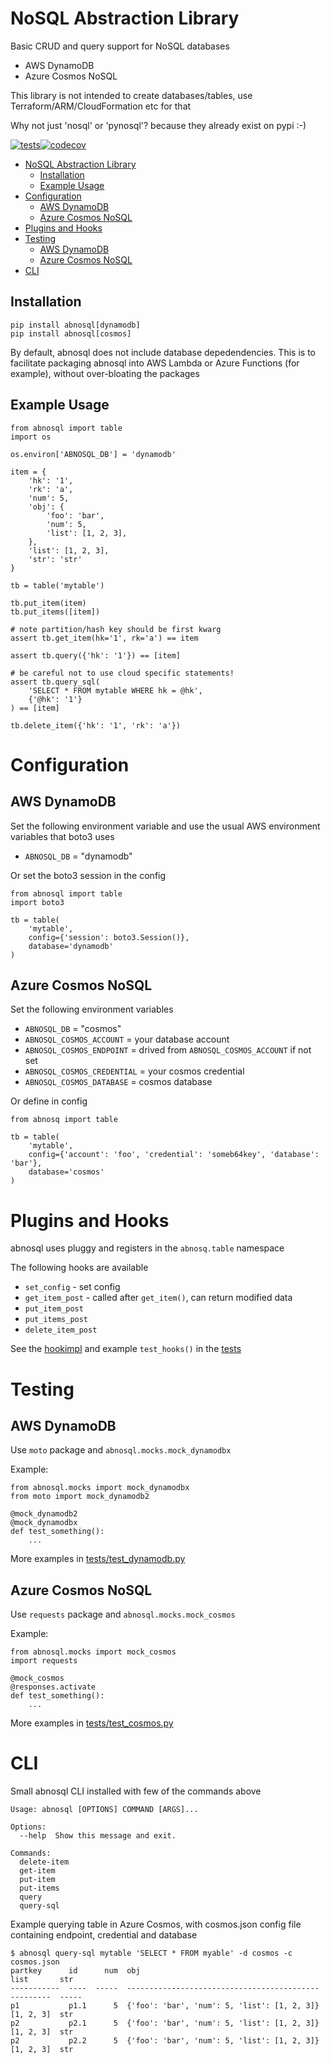 # NoSQL Abstraction Library

Basic CRUD and query support for NoSQL databases

- AWS DynamoDB
- Azure Cosmos NoSQL

This library is not intended to create databases/tables, use Terraform/ARM/CloudFormation etc for that

Why not just 'nosql' or 'pynosql'? because they already exist on pypi :-)

[![tests](https://github.com/rog555/abnosql/actions/workflows/python-package.yml/badge.svg)](https://github.com/rog555/abnosql/actions/workflows/python-package.yml)[![codecov](https://codecov.io/gh/rog555/abnosql/branch/main/graph/badge.svg?token=9gTkGPgASh)](https://codecov.io/gh/rog555/abnosql)

- [NoSQL Abstraction Library](#nosql-abstraction-library)
  - [Installation](#installation)
  - [Example Usage](#example-usage)
- [Configuration](#configuration)
  - [AWS DynamoDB](#aws-dynamodb)
  - [Azure Cosmos NoSQL](#azure-cosmos-nosql)
- [Plugins and Hooks](#plugins-and-hooks)
- [Testing](#testing)
  - [AWS DynamoDB](#aws-dynamodb-1)
  - [Azure Cosmos NoSQL](#azure-cosmos-nosql-1)
- [CLI](#cli)


## Installation

```
pip install abnosql[dynamodb]
pip install abnosql[cosmos]
```

By default, abnosql does not include database depedendencies.  This is to facilitate packaging
abnosql into AWS Lambda or Azure Functions (for example), without over-bloating the packages

## Example Usage

```
from abnosql import table
import os

os.environ['ABNOSQL_DB'] = 'dynamodb'

item = {
    'hk': '1',
    'rk': 'a',
    'num': 5,
    'obj': {
        'foo': 'bar',
        'num': 5,
        'list': [1, 2, 3],
    },
    'list': [1, 2, 3],
    'str': 'str'
}

tb = table('mytable')

tb.put_item(item)
tb.put_items([item])

# note partition/hash key should be first kwarg
assert tb.get_item(hk='1', rk='a') == item

assert tb.query({'hk': '1'}) == [item]

# be careful not to use cloud specific statements!
assert tb.query_sql(
    'SELECT * FROM mytable WHERE hk = @hk',
    {'@hk': '1'}
) == [item]

tb.delete_item({'hk': '1', 'rk': 'a'})
```

# Configuration

## AWS DynamoDB

Set the following environment variable and use the usual AWS environment variables that boto3 uses

- `ABNOSQL_DB` = "dynamodb"

Or set the boto3 session in the config

```
from abnosql import table
import boto3

tb = table(
    'mytable',
    config={'session': boto3.Session()},
    database='dynamodb'
)
```

## Azure Cosmos NoSQL

Set the following environment variables

- `ABNOSQL_DB` = "cosmos"
- `ABNOSQL_COSMOS_ACCOUNT` = your database account
- `ABNOSQL_COSMOS_ENDPOINT` = drived from `ABNOSQL_COSMOS_ACCOUNT` if not set
- `ABNOSQL_COSMOS_CREDENTIAL` = your cosmos credential
- `ABNOSQL_COSMOS_DATABASE` = cosmos database

Or define in config

```
from abnosq import table

tb = table(
    'mytable',
    config={'account': 'foo', 'credential': 'someb64key', 'database': 'bar'},
    database='cosmos'
)
```

# Plugins and Hooks

abnosql uses pluggy and registers in the `abnosq.table` namespace

The following hooks are available

- `set_config` - set config
- `get_item_post` - called after `get_item()`, can return modified data
- `put_item_post`
- `put_items_post`
- `delete_item_post`

See the [hookimpl](./abnosql/table.py) and example `test_hooks()` in the [tests](./tests/common.py)

# Testing

## AWS DynamoDB

Use `moto` package and `abnosql.mocks.mock_dynamodbx` 

Example:

```
from abnosql.mocks import mock_dynamodbx 
from moto import mock_dynamodb2

@mock_dynamodb2
@mock_dynamodbx
def test_something():
    ...
```

More examples in [tests/test_dynamodb.py](./tests/test_dynamodb.py)

## Azure Cosmos NoSQL

Use `requests` package and `abnosql.mocks.mock_cosmos` 

Example:

```
from abnosql.mocks import mock_cosmos
import requests

@mock_cosmos
@responses.activate
def test_something():
    ...
```

More examples in [tests/test_cosmos.py](./tests/test_cosmos.py)

# CLI

Small abnosql CLI installed with few of the commands above

```
Usage: abnosql [OPTIONS] COMMAND [ARGS]...

Options:
  --help  Show this message and exit.

Commands:
  delete-item
  get-item
  put-item
  put-items
  query
  query-sql
```

Example querying table in Azure Cosmos, with cosmos.json config file containing endpoint, credential and database

```
$ abnosql query-sql mytable 'SELECT * FROM myable' -d cosmos -c cosmos.json
partkey      id      num  obj                                          list       str
-----------  ----  -----  -------------------------------------------  ---------  -----
p1           p1.1      5  {'foo': 'bar', 'num': 5, 'list': [1, 2, 3]}  [1, 2, 3]  str
p2           p2.1      5  {'foo': 'bar', 'num': 5, 'list': [1, 2, 3]}  [1, 2, 3]  str
p2           p2.2      5  {'foo': 'bar', 'num': 5, 'list': [1, 2, 3]}  [1, 2, 3]  str
```